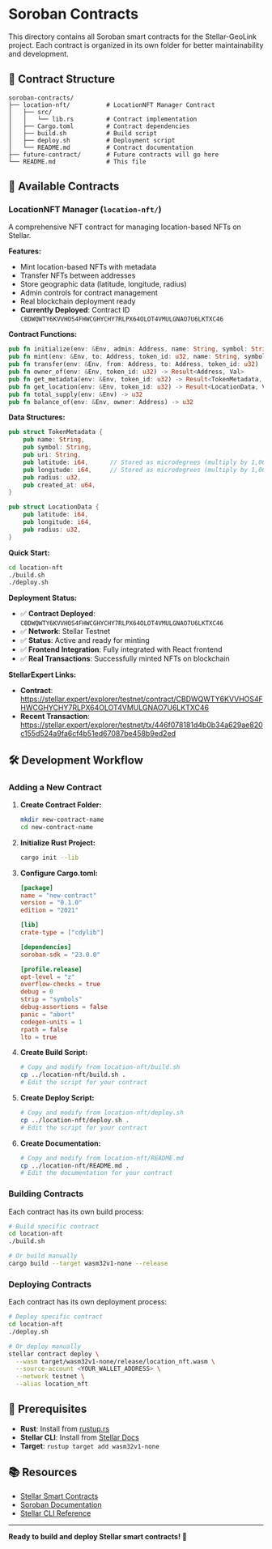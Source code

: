 # Soroban Contracts

This directory contains all Soroban smart contracts for the Stellar-GeoLink project. Each contract is organized in its own folder for better maintainability and development.

## 📁 Contract Structure

```
soroban-contracts/
├── location-nft/          # LocationNFT Manager Contract
│   ├── src/
│   │   └── lib.rs         # Contract implementation
│   ├── Cargo.toml         # Contract dependencies
│   ├── build.sh           # Build script
│   ├── deploy.sh          # Deployment script
│   └── README.md          # Contract documentation
├── future-contract/       # Future contracts will go here
└── README.md              # This file
```

## 🚀 Available Contracts

### LocationNFT Manager (`location-nft/`)
A comprehensive NFT contract for managing location-based NFTs on Stellar.

**Features:**
- Mint location-based NFTs with metadata
- Transfer NFTs between addresses
- Store geographic data (latitude, longitude, radius)
- Admin controls for contract management
- Real blockchain deployment ready
- **Currently Deployed**: Contract ID `CBDWQWTY6KVVHOS4FHWCGHYCHY7RLPX64OLOT4VMULGNAO7U6LKTXC46`

**Contract Functions:**
```rust
pub fn initialize(env: &Env, admin: Address, name: String, symbol: String)
pub fn mint(env: &Env, to: Address, token_id: u32, name: String, symbol: String, uri: String, latitude: i64, longitude: i64, radius: u32)
pub fn transfer(env: &Env, from: Address, to: Address, token_id: u32)
pub fn owner_of(env: &Env, token_id: u32) -> Result<Address, Val>
pub fn get_metadata(env: &Env, token_id: u32) -> Result<TokenMetadata, Val>
pub fn get_location(env: &Env, token_id: u32) -> Result<LocationData, Val>
pub fn total_supply(env: &Env) -> u32
pub fn balance_of(env: &Env, owner: Address) -> u32
```

**Data Structures:**
```rust
pub struct TokenMetadata {
    pub name: String,
    pub symbol: String,
    pub uri: String,
    pub latitude: i64,      // Stored as microdegrees (multiply by 1,000,000)
    pub longitude: i64,     // Stored as microdegrees (multiply by 1,000,000)
    pub radius: u32,
    pub created_at: u64,
}

pub struct LocationData {
    pub latitude: i64,
    pub longitude: i64,
    pub radius: u32,
}
```

**Quick Start:**
```bash
cd location-nft
./build.sh
./deploy.sh
```

**Deployment Status:**
- ✅ **Contract Deployed**: `CBDWQWTY6KVVHOS4FHWCGHYCHY7RLPX64OLOT4VMULGNAO7U6LKTXC46`
- ✅ **Network**: Stellar Testnet
- ✅ **Status**: Active and ready for minting
- ✅ **Frontend Integration**: Fully integrated with React frontend
- ✅ **Real Transactions**: Successfully minted NFTs on blockchain

**StellarExpert Links:**
- **Contract**: https://stellar.expert/explorer/testnet/contract/CBDWQWTY6KVVHOS4FHWCGHYCHY7RLPX64OLOT4VMULGNAO7U6LKTXC46
- **Recent Transaction**: https://stellar.expert/explorer/testnet/tx/446f078181d4b0b34a629ae820c155d524a9fa6cf4b51ed67087be458b9ed2ed

## 🛠️ Development Workflow

### Adding a New Contract

1. **Create Contract Folder:**
   ```bash
   mkdir new-contract-name
   cd new-contract-name
   ```

2. **Initialize Rust Project:**
   ```bash
   cargo init --lib
   ```

3. **Configure Cargo.toml:**
   ```toml
   [package]
   name = "new-contract"
   version = "0.1.0"
   edition = "2021"

   [lib]
   crate-type = ["cdylib"]

   [dependencies]
   soroban-sdk = "23.0.0"

   [profile.release]
   opt-level = "z"
   overflow-checks = true
   debug = 0
   strip = "symbols"
   debug-assertions = false
   panic = "abort"
   codegen-units = 1
   rpath = false
   lto = true
   ```

4. **Create Build Script:**
   ```bash
   # Copy and modify from location-nft/build.sh
   cp ../location-nft/build.sh .
   # Edit the script for your contract
   ```

5. **Create Deploy Script:**
   ```bash
   # Copy and modify from location-nft/deploy.sh
   cp ../location-nft/deploy.sh .
   # Edit the script for your contract
   ```

6. **Create Documentation:**
   ```bash
   # Copy and modify from location-nft/README.md
   cp ../location-nft/README.md .
   # Edit the documentation for your contract
   ```

### Building Contracts

Each contract has its own build process:

```bash
# Build specific contract
cd location-nft
./build.sh

# Or build manually
cargo build --target wasm32v1-none --release
```

### Deploying Contracts

Each contract has its own deployment process:

```bash
# Deploy specific contract
cd location-nft
./deploy.sh

# Or deploy manually
stellar contract deploy \
  --wasm target/wasm32v1-none/release/location_nft.wasm \
  --source-account <YOUR_WALLET_ADDRESS> \
  --network testnet \
  --alias location_nft
```

## 🔧 Prerequisites

- **Rust**: Install from [rustup.rs](https://rustup.rs/)
- **Stellar CLI**: Install from [Stellar Docs](https://developers.stellar.org/docs/build/smart-contracts/getting-started/setup)
- **Target**: `rustup target add wasm32v1-none`

## 📚 Resources

- [Stellar Smart Contracts](https://developers.stellar.org/docs/build/smart-contracts/)
- [Soroban Documentation](https://developers.stellar.org/docs/build/smart-contracts/)
- [Stellar CLI Reference](https://developers.stellar.org/docs/build/smart-contracts/getting-started/setup)

---

**Ready to build and deploy Stellar smart contracts! 🎉**
